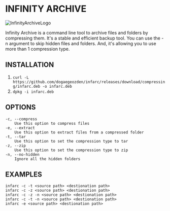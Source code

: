 # INFINITY ARCHIVE
![InfinityArchiveLogo](https://cdn.pixabay.com/photo/2016/10/25/18/18/book-1769625_960_720.png)

Infinity Archive is a command line tool to archive files and folders by compressing them. It's a stable and efficient backup tool. You can use the -n argument to skip hidden files and folders. And, it's allowing you to use more than 1 compression type.

## INSTALLATION
1) ```curl -L https://github.com/dogaegeozden/infarc/releases/download/compressing/infarc.deb -o infarc.deb```
2) ```dpkg -i infarc.deb```

## OPTIONS 
	-c, --compress
		Use this option to compress files
	-e, --extract
		Use this option to extract files from a compressed folder
	-t, --tar
		Use this option to set the compression type to tar
	-z, --zip
		Use this option to set the compression type to zip
	-n, --no-hidden
		Ignore all the hidden folders

## EXAMPLES
	infarc -c -t <source path> <destionation path>
	infarc -c -z <source path> <destionation path>
	infarc -c -z -n <source path> <destionation path>
	infarc -c -t -n <source path> <destionation path>
	infarc -e <source path> <destionation path>
